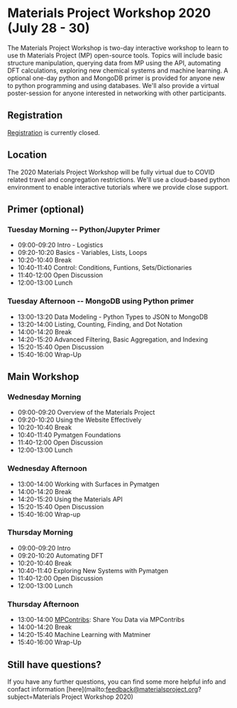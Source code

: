 # Materials Project Workshop 2020 (July 28 - 30)

The Materials Project Workshop is two-day interactive workshop to learn to use th Materials Project (MP) open-source tools. Topics will include basic structure manipulation, querying data from MP using the API, automating DFT calculations, exploring new chemical systems and machine learning. A optional one-day python and MongoDB primer is provided for anyone new to python programming and using databases. We'll also provide a virtual poster-session for anyone interested in networking with other participants.

## Registration

[Registration](https://na.eventscloud.com/ereg/index.php?eventid=527975&) is currently closed.

## Location

The 2020 Materials Project Workshop will be fully virtual due to COVID related travel and congregation restrictions. We'll use a cloud-based python environment to enable interactive tutorials where we provide close support.

## Primer (optional)
### Tuesday Morning -- Python/Jupyter Primer

- 09:00-09:20 Intro - Logistics
- 09:20-10:20 Basics - Variables, Lists, Loops
- 10:20-10:40 Break
- 10:40-11:40 Control: Conditions, Funtions, Sets/Dictionaries
- 11:40-12:00 Open Discussion
- 12:00-13:00 Lunch

### Tuesday Afternoon -- MongoDB using Python primer

- 13:00-13:20 Data Modeling - Python Types to JSON to MongoDB
- 13:20-14:00 Listing, Counting, Finding, and Dot Notation
- 14:00-14:20 Break
- 14:20-15:20 Advanced Filtering, Basic Aggregation, and Indexing
- 15:20-15:40 Open Discussion
- 15:40-16:00 Wrap-Up


## Main Workshop
### Wednesday Morning

- 09:00-09:20 Overview of the Materials Project
- 09:20-10:20 Using the Website Effectively
- 10:20-10:40 Break
- 10:40-11:40 Pymatgen Foundations
- 11:40-12:00 Open Discussion
- 12:00-13:00 Lunch

### Wednesday Afternoon

- 13:00-14:00 Working with Surfaces in Pymatgen
- 14:00-14:20 Break
- 14:20-15:20 Using the Materials API
- 15:20-15:40 Open Discussion
- 15:40-16:00 Wrap-up

### Thursday Morning

- 09:00-09:20 Intro
- 09:20-10:20 Automating DFT
- 10:20-10:40 Break
- 10:40-11:40 Exploring New Systems with Pymatgen
- 11:40-12:00 Open Discussion
- 12:00-13:00 Lunch

### Thursday Afternoon

- 13:00-14:00 [MPContribs](https://mpcontribs.org): Share You Data via MPContribs
- 14:00-14:20 Break
- 14:20-15:40 Machine Learning with Matminer
- 15:40-16:00 Wrap-Up


## Still have questions?

If you have any further questions, you can find some more helpful info and confact information [here](mailto:feedback@materialsproject.org?subject=Materials Project Workshop 2020)

